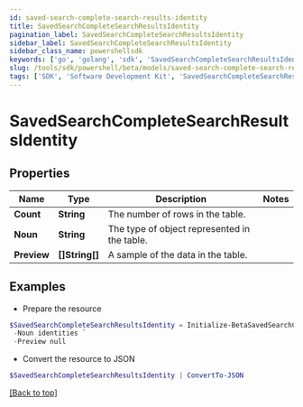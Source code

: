 ```yaml
---
id: saved-search-complete-search-results-identity
title: SavedSearchCompleteSearchResultsIdentity
pagination_label: SavedSearchCompleteSearchResultsIdentity
sidebar_label: SavedSearchCompleteSearchResultsIdentity
sidebar_class_name: powershellsdk
keywords: ['go', 'golang', 'sdk', 'SavedSearchCompleteSearchResultsIdentity'] 
slug: /tools/sdk/powershell/beta/models/saved-search-complete-search-results-identity
tags: ['SDK', 'Software Development Kit', 'SavedSearchCompleteSearchResultsIdentity']
---
```



# SavedSearchCompleteSearchResultsIdentity

## Properties

Name | Type | Description | Notes
------------ | ------------- | ------------- | -------------
**Count** |  **String** | The number of rows in the table. | 
**Noun** |  **String** | The type of object represented in the table. | 
**Preview** |  **[]String[]** | A sample of the data in the table. | 

## Examples

- Prepare the resource
```powershell
$SavedSearchCompleteSearchResultsIdentity = Initialize-BetaSavedSearchCompleteSearchResultsIdentity  -Count 2 `
 -Noun identities `
 -Preview null
```

- Convert the resource to JSON
```powershell
$SavedSearchCompleteSearchResultsIdentity | ConvertTo-JSON
```


[[Back to top]](#) 

